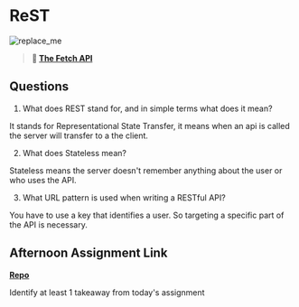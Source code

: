 # ReST

![replace_me](https://codeworks.blob.core.windows.net/public/assets/img/illustrations/placeholder.svg)

> **📖 [The Fetch API](https://codeworksacademy.com/fs-student-guide/resources/wk4/04-Fetch)**

## Questions

1. What does REST stand for, and in simple terms what does it mean?

It stands for Representational State Transfer, it means when an api is called the server will transfer to a the client.

2. What does Stateless mean?

Stateless means the server doesn't remember anything about the user or who uses the API.

3. What URL pattern is used when writing a RESTful API?

You have to use a key that identifies a user. So targeting a specific part of the API is necessary. 



## Afternoon Assignment Link

**[Repo](https://github.com/owennwoodward/gif-gift-w4d4)**

Identify at least 1 takeaway from today's assignment
